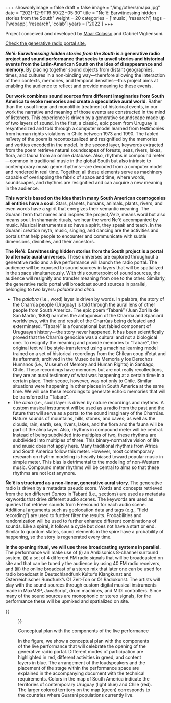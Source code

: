 +++
showonlyimage = false
draft = false
image = "/img/others/mapa.jpg"
date = "2021-12-9T19:59:22+05:30"
title = "Ñe'ê: Earwitnessing hidden stories from the South"
weight = 20
categories = ['music', 'research']
tags = ['webapp', 'research', 'colab']
years = ['2022']
+++

<!--more-->

Project conceived and developed by [Maar Colasso](https://maar.world/) and Gabriel Vigliensoni.

[Check the generative radio portal site.](https://media.vigliensoni.com/code/generative-radio/test/)

**_Ñe'ê: Earwitnessing hidden stories from the South_ is a generative radio project and sound performance that seeks to unveil stories and historical events from the Latin-American South on the idea of disappearance and memory**. By placing together sound objects from distant geographies, times, and cultures in a non-binding way—therefore allowing the interaction of their contexts, memories, and temporal densities—this project aims at enabling the audience to reflect and provide meaning to these events. 

**Our work combines sound sources from different imaginaries from South America to evoke memories and create a speculative aural world**. Rather than the usual linear and monolithic treatment of historical events, in our work the narrative and meaning of those events are constructed in the mind of listeners. This experience is driven by a generative soundscape made up of two layers of sound. In the first, a classic, epic poem from Uruguay is resynthesized and told through a computer model learned from testimonies from human rights violations in Chile between 1973 and 1990. The fabled naïvety of the poem is recontextualized and resignified by the memories and verities encoded in the model. In the second layer, keywords extracted from the poem retrieve natural soundscapes of forests, seas, rivers, lakes, flora, and fauna from an online database. Also, rhythms in compound meter—common in traditional music in the global South but also intrinsic to contemporary music genre rhythms—are decoded from a computer model and rendered in real time. Together, all these elements serve as machinery capable of overlapping the fabric of space and time, where words, soundscapes, and rhythms are resignified and can acquire a new meaning in the audience.

 
**This work is based on the idea that in many South American cosmogonies all entities have a soul**. Stars, planets, humans, animals, plants, rivers, and even words have a spirit that energizes their semantic meaning. The Guaraní term that names and inspires the project,_Ñe'ê_, means word but also means soul. In shamanic rituals, we
hear the word Ñe'ê accompanied by music. Musical instruments also have a spirit, they speak and teach. In the Guaraní creation myth, music, singing, and dancing are the activities and portals that help people to encounter and communicate with subtle dimensions, divinities, and their ancestors.

**The Ñe'ê: Earwitnessing hidden stories from the South project is a portal to alternate aural universes**. These universes are explored throughout a generative radio and a live performance will launch the radio portal. The audience will be exposed to sound sources in layers that will be spatialized in the space simultaneously. With this counterpoint of sound sources, the audience will resignify and transfer meaning from one to the other. Similarly, the generative radio portal will broadcast sound sources in parallel, belonging to two layers: _palabra_ and _alma_.

- The _palabra_ (i.e., word) layer is driven by words. In palabra, the story of the Charrúa people (Uruguay) is told through the aural lens of other people from South America. The epic poem “Tabaré” (Juan Zorilla de San Martín, 1888) narrates the antagonism of the Charrúa and Spaniard worldviews, with the end result of the Charrúas being defeated and exterminated. “Tabaré” is a foundational but fabled component of Uruguayan history—the story never happened. It has been scientifically proved that the Charrúa genocide was a cultural and not a biological one. To resignify the meaning and provide memories to “Tabaré”, the original text will be style-transferred using a machine learning model trained on a set of historical recordings from the Chilean coup d’etat and its aftermath, archived in the Museo de la Memoria y los Derechos Humanos (i.e., Museum of Memory and Human Rights) in Santiago, Chile. These recordings have memories but are not really recollections, they are an aural testimony of what was happening at a certain time in a certain place. Their scope, however, was not only to Chile. Similar situations were happening in other places in South America at the same time. We will use these recordings to generate echoic memories that will be transferred to “Tabaré”.
- The _alma_ (i.e., soul) layer is driven by nature recordings and rhythms. A custom musical instrument will be used as a radio from the past and the future that will serve as a portal to the sound imaginary of the Charrúas. Nature sounds of mountains, hills, stones, and caves; as well as the clouds, rain, earth, sea, rivers, lakes, and the flora and the fauna will be part of the alma layer. Also, rhythms in compound meter will be central. Instead of being subdivided into multiples of two, these rhythms are subdivided into multiples of three. This binary-normative vision of life and music does not apply here. Many traditional rhythms from Africa and South America follow this meter. However, most contemporary research on rhythm modeling is heavily biased toward popular music in simple meter. This bias is detrimental to the modeling of non-Western music. Compound meter rhythms will be central to alma so that these rhythms are not lost anymore.

**Ñe'ê is structured as a non-linear, generative aural story**. The generative radio is driven by a metadata pseudo score. Words and concepts retrieved from the ten different _Cantos_ in Tabaré (i.e., sections) are used as metadata keywords that drive different audio scenes. The keywords are used as queries that retrieve sounds from Freesound for each audio scene. Additional arguments such as geolocation data and tags (e.g., “field recording”) are used to further filter the results. Probabilities and randomization will be used to further enhance different combinations of sounds. Like a spiral, it follows a cycle but does not have a start or end. Similar to quantum states, sound elements in the spire have a probability of happening, so the story is regenerated every time.

**In the opening ritual, we will use three broadcasting systems in parallel.** The performance will make use of (i) an Ambisonics 8-channel surround system, (ii) a set of 4 different FM radio signals that will be broadcasted on site and that can be tuned y the audience by using 40 FM radio receivers, and (iii) the online broadcast of a stereo mix that later one can be used for radio broadcast in Deutschlandfunk Kultur’s Klangkunst and Österreichischer Rundfunk’s Ö1 Zeit-Ton or Ö1 Radiokunst. The artists will play with the sound sources through custom digital musical instruments made in MaxMSP, JavaScript, drum machines, and MIDI controllers. Since many of the sound sources are monophonic or stereo signals, for the performance these will be upmixed and spatialized on site.

{{<figure src="/img/others/nehe-mapa-placing.jpg">}}
<div class="text-caption">Conceptual plan with the components of the live performance</div>

In the figure, we show a conceptual plan with the components of the live performance that will celebrate the opening of the generative radio portal. Different modes of participation are highlighted in red, different activities in greed, and content layers in blue. The arrangement of the loudspeakers and the placement of the stage within the performance space are explained in the accompanying document with the technical requirements. Colors in the map of South America indicate the territories of contemporary Uruguay (light blue) and Chile (red). The larger colored territory on the map (green) corresponds to the countries where Guaraní populations currently live.




